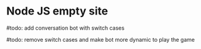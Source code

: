 # Node JS empty site

#todo: add conversation bot with switch cases 

#todo: remove switch cases and make bot more dynamic to play the game